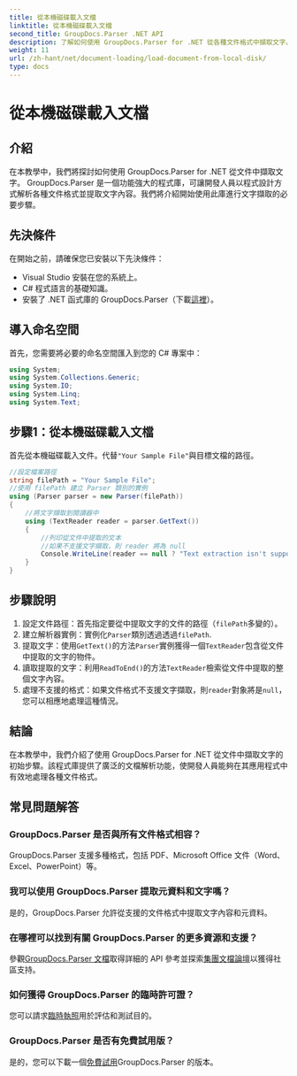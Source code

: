 ```yaml
---
title: 從本機磁碟載入文檔
linktitle: 從本機磁碟載入文檔
second_title: GroupDocs.Parser .NET API
description: 了解如何使用 GroupDocs.Parser for .NET 從各種文件格式中擷取文字。使用 C# 輕鬆有效率地擷取文字。
weight: 11
url: /zh-hant/net/document-loading/load-document-from-local-disk/
type: docs
---
```

# 從本機磁碟載入文檔

## 介紹
在本教學中，我們將探討如何使用 GroupDocs.Parser for .NET 從文件中擷取文字。 GroupDocs.Parser 是一個功能強大的程式庫，可讓開發人員以程式設計方式解析各種文件格式並提取文字內容。我們將介紹開始使用此庫進行文字擷取的必要步驟。
## 先決條件
在開始之前，請確保您已安裝以下先決條件：
- Visual Studio 安裝在您的系統上。
- C# 程式語言的基礎知識。
- 安裝了 .NET 函式庫的 GroupDocs.Parser（下載[這裡](https://releases.groupdocs.com/parser/net/)）。

## 導入命名空間
首先，您需要將必要的命名空間匯入到您的 C# 專案中：
```csharp
using System;
using System.Collections.Generic;
using System.IO;
using System.Linq;
using System.Text;
```
## 步驟1：從本機磁碟載入文檔
首先從本機磁碟載入文件。代替`"Your Sample File"`與目標文檔的路徑。
```csharp
//設定檔案路徑
string filePath = "Your Sample File";
//使用 filePath 建立 Parser 類別的實例
using (Parser parser = new Parser(filePath))
{
    //將文字擷取到閱讀器中
    using (TextReader reader = parser.GetText())
    {
        //列印從文件中提取的文本
        //如果不支援文字擷取，則 reader 將為 null
        Console.WriteLine(reader == null ? "Text extraction isn't supported" : reader.ReadToEnd());
    }
}
```
## 步驟說明
1. 設定文件路徑：首先指定要從中提取文字的文件的路徑（`filePath`多變的）。
2. 建立解析器實例：實例化`Parser`類別透過透過`filePath`.
3. 提取文字：使用`GetText()`的方法`Parser`實例獲得一個`TextReader`包含從文件中提取的文字的物件。
4. 讀取提取的文字：利用`ReadToEnd()`的方法`TextReader`檢索從文件中提取的整個文字內容。
5. 處理不支援的格式：如果文件格式不支援文字擷取，則`reader`對象將是`null`，您可以相應地處理這種情況。

## 結論
在本教學中，我們介紹了使用 GroupDocs.Parser for .NET 從文件中擷取文字的初始步驟。該程式庫提供了廣泛的文檔解析功能，使開發人員能夠在其應用程式中有效地處理各種文件格式。

## 常見問題解答
### GroupDocs.Parser 是否與所有文件格式相容？
GroupDocs.Parser 支援多種格式，包括 PDF、Microsoft Office 文件（Word、Excel、PowerPoint）等。
### 我可以使用 GroupDocs.Parser 提取元資料和文字嗎？
是的，GroupDocs.Parser 允許從支援的文件格式中提取文字內容和元資料。
### 在哪裡可以找到有關 GroupDocs.Parser 的更多資源和支援？
參觀[GroupDocs.Parser 文檔](https://tutorials.groupdocs.com/parser/net/)取得詳細的 API 參考並探索[集團文檔論壇](https://forum.groupdocs.com/c/parser/17)以獲得社區支持。
### 如何獲得 GroupDocs.Parser 的臨時許可證？
您可以請求[臨時執照](https://purchase.groupdocs.com/temporary-license/)用於評估和測試目的。
### GroupDocs.Parser 是否有免費試用版？
是的，您可以下載一個[免費試用](https://releases.groupdocs.com/)GroupDocs.Parser 的版本。